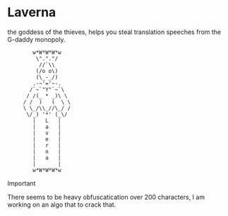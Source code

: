 # Laverna

the goddess of the thieves, helps you steal translation speeches from the G-daddy monopoly.

```
        w*W*W*W*w
         \"."."/
          //`\\
         (/o o\)
         (\_-_/) 
        .-~'='~-.
       /`~`"Y"`~`\
      / /(_ * _)\ \       
     / /  )   (  \ \
     \ \_/\\_//\_/ / 
      \/_) '*' (_\/
        |   L   |
        |   a   |
        |   v   |
        |   e   |
        |   r   |
        |   n   |
        |   a   |
        |       |
        w*W*W*W*w
```

> [!IMPORTANT]  
> There seems to be heavy obfuscatication over 200 characters, I am working on an algo that to crack that.